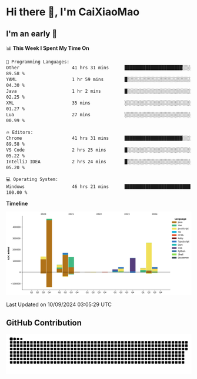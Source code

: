 # Hi there 👋, I'm CaiXiaoMao

## I'm an early 🐤
<!--START_SECTION:waka-->
📊 **This Week I Spent My Time On** 

```text
💬 Programming Languages: 
Other                    41 hrs 31 mins      ██████████████████████░░░   89.58 % 
YAML                     1 hr 59 mins        █░░░░░░░░░░░░░░░░░░░░░░░░   04.30 % 
Java                     1 hr 2 mins         █░░░░░░░░░░░░░░░░░░░░░░░░   02.25 % 
XML                      35 mins             ░░░░░░░░░░░░░░░░░░░░░░░░░   01.27 % 
Lua                      27 mins             ░░░░░░░░░░░░░░░░░░░░░░░░░   00.99 % 

🔥 Editors: 
Chrome                   41 hrs 31 mins      ██████████████████████░░░   89.58 % 
VS Code                  2 hrs 25 mins       █░░░░░░░░░░░░░░░░░░░░░░░░   05.22 % 
IntelliJ IDEA            2 hrs 24 mins       █░░░░░░░░░░░░░░░░░░░░░░░░   05.20 % 

💻 Operating System: 
Windows                  46 hrs 21 mins      █████████████████████████   100.00 % 
```

**Timeline**

![Lines of Code chart](https://raw.githubusercontent.com/caixiaomao/caixiaomao/main/assets/bar_graph.png)


 Last Updated on 10/09/2024 03:05:29 UTC
<!--END_SECTION:waka-->

## GitHub Contribution
<picture>
  <source media="(prefers-color-scheme: dark)" srcset="/dist/snake/github-contribution-grid-snake-dark.svg" />
  <source media="(prefers-color-scheme: light)" srcset="/dist/snake/github-contribution-grid-snake.svg" />
  <img alt="github contribution grid snake animation" src="/dist/snake/github-contribution-grid-snake.svg" />
</picture>

